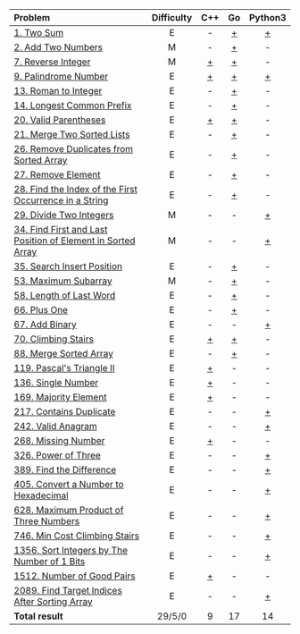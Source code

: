 |Problem|Difficulty|C++|Go|Python3|
|:-|:-:|:-:|:-:|:-:|
|[1. Two Sum](https://github.com/VitJRBOG/leetcode_exercises/tree/master/easy/e1)|E|-|[+](https://leetcode.com/submissions/detail/1030226613/)|[+](https://leetcode.com/submissions/detail/1079666349/)|
|[2. Add Two Numbers](https://github.com/VitJRBOG/leetcode_exercises/tree/master/medium/e2)|M|-|[+](https://leetcode.com/submissions/detail/1058452827/)|-|
|[7. Reverse Integer](https://github.com/VitJRBOG/leetcode_exercises/tree/master/medium/e7)|M|[+](https://leetcode.com/submissions/detail/1061930368/)|[+](https://leetcode.com/submissions/detail/1058480699/)|-|
|[9. Palindrome Number](https://github.com/VitJRBOG/leetcode_exercises/tree/master/easy/e9)|E|[+](https://leetcode.com/submissions/detail/1060267568/)|[+](https://leetcode.com/submissions/detail/1031328997/)|[+](https://leetcode.com/submissions/detail/1079684153/)|
|[13. Roman to Integer](https://github.com/VitJRBOG/leetcode_exercises/tree/master/easy/e13)|E|-|[+](https://leetcode.com/submissions/detail/1035666008/)|-|
|[14. Longest Common Prefix](https://github.com/VitJRBOG/leetcode_exercises/tree/master/easy/e14)|E|-|[+](https://leetcode.com/submissions/detail/1039958626/)|-|
|[20. Valid Parentheses](https://github.com/VitJRBOG/leetcode_exercises/tree/master/easy/e20)|E|[+](https://leetcode.com/submissions/detail/1068244137/)|[+](https://leetcode.com/submissions/detail/1049874073/)|-|
|[21. Merge Two Sorted Lists](https://github.com/VitJRBOG/leetcode_exercises/tree/master/easy/e21)|E|-|[+](https://leetcode.com/submissions/detail/1051554343/)|-|
|[26. Remove Duplicates from Sorted Array](https://github.com/VitJRBOG/leetcode_exercises/tree/master/easy/e26)|E|-|[+](https://leetcode.com/submissions/detail/1052340534/)|-|
|[27. Remove Element](https://github.com/VitJRBOG/leetcode_exercises/tree/master/easy/e27)|E|-|[+](https://leetcode.com/submissions/detail/1052379229/)|-|
|[28. Find the Index of the First Occurrence in a String](https://github.com/VitJRBOG/leetcode_exercises/tree/master/easy/e28)|E|-|[+](https://leetcode.com/submissions/detail/1055113157/)|-|
|[29. Divide Two Integers](https://github.com/VitJRBOG/leetcode_exercises/tree/master/medium/e29)|M|-|-|[+](https://leetcode.com/submissions/detail/1080320622/)|
|[34. Find First and Last Position of Element in Sorted Array](https://github.com/VitJRBOG/leetcode_exercises/tree/master/medium/e34)|M|-|-|[+](https://leetcode.com/submissions/detail/1083481989/)|
|[35. Search Insert Position](https://github.com/VitJRBOG/leetcode_exercises/tree/master/easy/e35)|E|-|[+](https://leetcode.com/submissions/detail/1055138774/)|-|
|[53. Maximum Subarray](https://github.com/VitJRBOG/leetcode_exercises/tree/master/medium/e53)|M|-|[+](https://leetcode.com/submissions/detail/1060223104/)|-|
|[58. Length of Last Word](https://github.com/VitJRBOG/leetcode_exercises/tree/master/easy/e58)|E|-|[+](https://leetcode.com/submissions/detail/1055180553/)|-|
|[66. Plus One](https://github.com/VitJRBOG/leetcode_exercises/tree/master/easy/e66)|E|-|[+](https://leetcode.com/submissions/detail/1055966405/)|-|
|[67. Add Binary](https://github.com/VitJRBOG/leetcode_exercises/tree/master/easy/e67)|E|-|-|[+](https://leetcode.com/submissions/detail/1089640852/)|
|[70. Climbing Stairs](https://github.com/VitJRBOG/leetcode_exercises/tree/master/easy/e70)|E|[+](https://leetcode.com/submissions/detail/1061049321/)|[+](https://leetcode.com/submissions/detail/1056799890/)|-|
|[88. Merge Sorted Array](https://github.com/VitJRBOG/leetcode_exercises/tree/master/easy/e88)|E|-|[+](https://leetcode.com/submissions/detail/1057675366/)|-|
|[119. Pascal's Triangle II](https://github.com/VitJRBOG/leetcode_exercises/tree/master/easy/e119)|E|[+](https://leetcode.com/submissions/detail/1077197666/)|-|-|
|[136. Single Number](https://github.com/VitJRBOG/leetcode_exercises/tree/master/easy/e136)|E|[+](https://leetcode.com/submissions/detail/1067391916/)|-|-|
|[169. Majority Element](https://github.com/VitJRBOG/leetcode_exercises/tree/master/easy/e169)|E|[+](https://leetcode.com/submissions/detail/1069063380/)|-|-|
|[217. Contains Duplicate](https://github.com/VitJRBOG/leetcode_exercises/tree/master/easy/e217)|E|-|-|[+](https://leetcode.com/submissions/detail/1084298542/)|
|[242. Valid Anagram](https://github.com/VitJRBOG/leetcode_exercises/tree/master/easy/e242)|E|-|-|[+](https://leetcode.com/submissions/detail/1085785255/)|
|[268. Missing Number](https://github.com/VitJRBOG/leetcode_exercises/tree/master/easy/e268)|E|[+](https://leetcode.com/submissions/detail/1074684165/)|-|-|
|[326. Power of Three](https://github.com/VitJRBOG/leetcode_exercises/tree/master/easy/e326)|E|-|-|[+](https://leetcode.com/submissions/detail/1092519992/)|
|[389. Find the Difference](https://github.com/VitJRBOG/leetcode_exercises/tree/master/easy/e389)|E|-|-|[+](https://leetcode.com/submissions/detail/1085769907/)|
|[405. Convert a Number to Hexadecimal](https://github.com/VitJRBOG/leetcode_exercises/tree/master/easy/e405)|E|-|-|[+](https://leetcode.com/submissions/detail/1081106300/)|
|[628. Maximum Product of Three Numbers](https://github.com/VitJRBOG/leetcode_exercises/tree/master/easy/e628)|E|-|-|[+](https://leetcode.com/submissions/detail/1086587595/)|
|[746. Min Cost Climbing Stairs](https://github.com/VitJRBOG/leetcode_exercises/tree/master/easy/e746)|E|-|-|[+](https://leetcode.com/submissions/detail/1090375169/)|
|[1356. Sort Integers by The Number of 1 Bits](https://github.com/VitJRBOG/leetcode_exercises/tree/master/easy/e1356)|E|-|-|[+](https://leetcode.com/submissions/detail/1091043186/)|
|[1512. Number of Good Pairs](https://github.com/VitJRBOG/leetcode_exercises/tree/master/easy/e1512)|E|[+](https://leetcode.com/submissions/detail/1065522319/)|-|-|
|[2089. Find Target Indices After Sorting Array](https://github.com/VitJRBOG/leetcode_exercises/tree/master/easy/e2089)|E|-|-|[+](https://leetcode.com/submissions/detail/1088838767/)|
|**Total result**|29/5/0|9|17|14|

